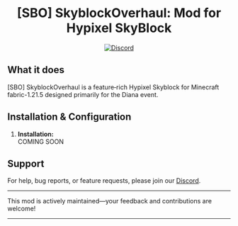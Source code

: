 <h1 align="center">
  [SBO] SkyblockOverhaul: Mod for Hypixel SkyBlock
</h1>


<div align="center">
  
[![Discord](https://img.shields.io/discord/1163913835514699886?label=discord&color=9089DA&logo=discord&style=for-the-badge)](https://discord.gg/QvM6b9jsJD)
</div>

## What it does

[SBO] SkyblockOverhaul is a feature‐rich Hypixel Skyblock for Minecraft fabric-1.21.5 designed primarily for the Diana event.

## Installation & Configuration

1. **Installation:**  
  COMING SOON

## Support

For help, bug reports, or feature requests, please join our [Discord](https://discord.gg/QvM6b9jsJD).

---

This mod is actively maintained—your feedback and contributions are welcome!

---
